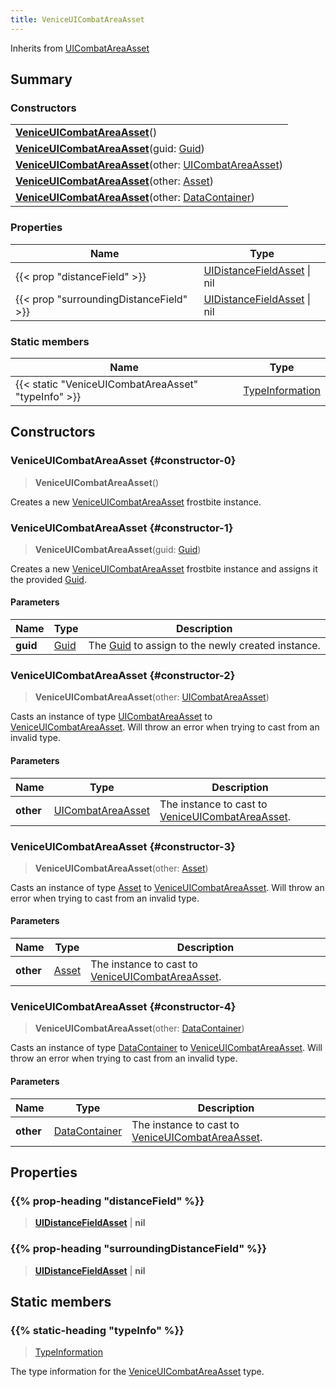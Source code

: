 ```yaml
---
title: VeniceUICombatAreaAsset
---
```


Inherits from 
[UICombatAreaAsset](/vext/ref/fb/uicombatareaasset)

## Summary
### Constructors
| |
| ----------- |
| **[VeniceUICombatAreaAsset](#constructor-0)**() |
| **[VeniceUICombatAreaAsset](#constructor-1)**(guid: [Guid](/vext/ref/shared/class/guid)) |
| **[VeniceUICombatAreaAsset](#constructor-2)**(other: [UICombatAreaAsset](/vext/ref/fb/uicombatareaasset)) |
| **[VeniceUICombatAreaAsset](#constructor-3)**(other: [Asset](/vext/ref/fb/asset)) |
| **[VeniceUICombatAreaAsset](#constructor-4)**(other: [DataContainer](/vext/ref/shared/class/datacontainer)) |

### Properties
| Name | Type |
| ---- | ---- |
| {{< prop "distanceField" >}} | [UIDistanceFieldAsset](/vext/ref/fb/uidistancefieldasset) \| nil |
| {{< prop "surroundingDistanceField" >}} | [UIDistanceFieldAsset](/vext/ref/fb/uidistancefieldasset) \| nil |

### Static members
| Name | Type |
| ---- | ---- |
| {{< static "VeniceUICombatAreaAsset" "typeInfo" >}} | [TypeInformation](/vext/ref/shared/class/typeinformation) |

## Constructors
### VeniceUICombatAreaAsset {#constructor-0}
> **VeniceUICombatAreaAsset**()

Creates a new [VeniceUICombatAreaAsset](/vext/ref/fb/veniceuicombatareaasset) frostbite instance.

### VeniceUICombatAreaAsset {#constructor-1}
> **VeniceUICombatAreaAsset**(guid: [Guid](/vext/ref/shared/class/guid))

Creates a new [VeniceUICombatAreaAsset](/vext/ref/fb/veniceuicombatareaasset) frostbite instance and assigns it the provided [Guid](/vext/ref/shared/class/guid).

#### Parameters
| Name | Type | Description |
| ---- | ---- | ----------- |
| **guid** | [Guid](/vext/ref/shared/class/guid) | The [Guid](/vext/ref/shared/class/guid) to assign to the newly created instance. |

### VeniceUICombatAreaAsset {#constructor-2}
> **VeniceUICombatAreaAsset**(other: [UICombatAreaAsset](/vext/ref/fb/uicombatareaasset))

Casts an instance of type [UICombatAreaAsset](/vext/ref/fb/uicombatareaasset) to [VeniceUICombatAreaAsset](/vext/ref/fb/veniceuicombatareaasset). Will throw an error when trying to cast from an invalid type.

#### Parameters
| Name | Type | Description |
| ---- | ---- | ----------- |
| **other** | [UICombatAreaAsset](/vext/ref/fb/uicombatareaasset) | The instance to cast to [VeniceUICombatAreaAsset](/vext/ref/fb/veniceuicombatareaasset). |

### VeniceUICombatAreaAsset {#constructor-3}
> **VeniceUICombatAreaAsset**(other: [Asset](/vext/ref/fb/asset))

Casts an instance of type [Asset](/vext/ref/fb/asset) to [VeniceUICombatAreaAsset](/vext/ref/fb/veniceuicombatareaasset). Will throw an error when trying to cast from an invalid type.

#### Parameters
| Name | Type | Description |
| ---- | ---- | ----------- |
| **other** | [Asset](/vext/ref/fb/asset) | The instance to cast to [VeniceUICombatAreaAsset](/vext/ref/fb/veniceuicombatareaasset). |

### VeniceUICombatAreaAsset {#constructor-4}
> **VeniceUICombatAreaAsset**(other: [DataContainer](/vext/ref/shared/class/datacontainer))

Casts an instance of type [DataContainer](/vext/ref/shared/class/datacontainer) to [VeniceUICombatAreaAsset](/vext/ref/fb/veniceuicombatareaasset). Will throw an error when trying to cast from an invalid type.

#### Parameters
| Name | Type | Description |
| ---- | ---- | ----------- |
| **other** | [DataContainer](/vext/ref/shared/class/datacontainer) | The instance to cast to [VeniceUICombatAreaAsset](/vext/ref/fb/veniceuicombatareaasset). |

## Properties
### {{% prop-heading "distanceField" %}}
> **[UIDistanceFieldAsset](/vext/ref/fb/uidistancefieldasset)** | **nil**

### {{% prop-heading "surroundingDistanceField" %}}
> **[UIDistanceFieldAsset](/vext/ref/fb/uidistancefieldasset)** | **nil**

## Static members
### {{% static-heading "typeInfo" %}}
> [TypeInformation](/vext/ref/shared/class/typeinformation)

The type information for the [VeniceUICombatAreaAsset](/vext/ref/fb/veniceuicombatareaasset) type.

